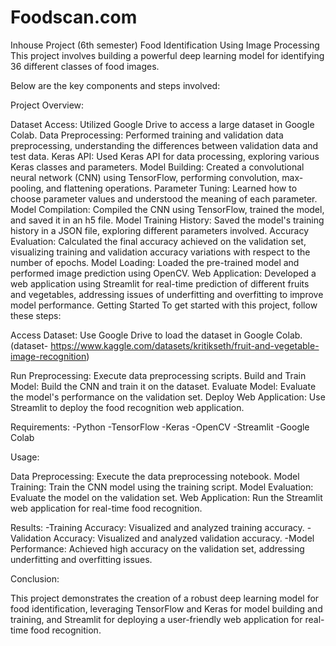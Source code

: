 # Foodscan.com
Inhouse Project (6th semester)
Food Identification Using Image Processing
This project involves building a powerful deep learning model for identifying 36 different classes of food images. 

Below are the key components and steps involved:

Project Overview:

Dataset Access: Utilized Google Drive to access a large dataset in Google Colab.
Data Preprocessing: Performed training and validation data preprocessing, understanding the differences between validation data and test data.
Keras API: Used Keras API for data processing, exploring various Keras classes and parameters.
Model Building: Created a convolutional neural network (CNN) using TensorFlow, performing convolution, max-pooling, and flattening operations.
Parameter Tuning: Learned how to choose parameter values and understood the meaning of each parameter.
Model Compilation: Compiled the CNN using TensorFlow, trained the model, and saved it in an h5 file.
Model Training History: Saved the model's training history in a JSON file, exploring different parameters involved.
Accuracy Evaluation: Calculated the final accuracy achieved on the validation set, visualizing training and validation accuracy variations with respect to the number of epochs.
Model Loading: Loaded the pre-trained model and performed image prediction using OpenCV.
Web Application: Developed a web application using Streamlit for real-time prediction of different fruits and vegetables, addressing issues of underfitting and overfitting to improve model performance.
Getting Started
To get started with this project, follow these steps:

Access Dataset: Use Google Drive to load the dataset in Google Colab.
(dataset- https://www.kaggle.com/datasets/kritikseth/fruit-and-vegetable-image-recognition)

Run Preprocessing: Execute data preprocessing scripts.
Build and Train Model: Build the CNN and train it on the dataset.
Evaluate Model: Evaluate the model's performance on the validation set.
Deploy Web Application: Use Streamlit to deploy the food recognition web application.

Requirements:
-Python
-TensorFlow
-Keras
-OpenCV
-Streamlit
-Google Colab

Usage:

Data Preprocessing: Execute the data preprocessing notebook.
Model Training: Train the CNN model using the training script.
Model Evaluation: Evaluate the model on the validation set.
Web Application: Run the Streamlit web application for real-time food recognition.

Results:
-Training Accuracy: Visualized and analyzed training accuracy.
-Validation Accuracy: Visualized and analyzed validation accuracy.
-Model Performance: Achieved high accuracy on the validation set, addressing underfitting and overfitting issues.

Conclusion:

This project demonstrates the creation of a robust deep learning model for food identification, leveraging TensorFlow and Keras for model building and training, and Streamlit for deploying a user-friendly web application for real-time food recognition.






